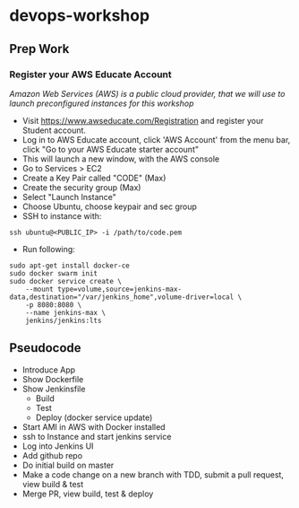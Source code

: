 # devops-workshop
## Prep Work
### Register your AWS Educate Account
*Amazon Web Services (AWS) is a public cloud provider, that we will use to launch preconfigured instances for this workshop*
* Visit https://www.awseducate.com/Registration and register your Student account.
* Log in to AWS Educate account, click 'AWS Account' from the menu bar, click "Go to your AWS Educate starter account"
* This will launch a new window, with the AWS console
* Go to Services > EC2
* Create a Key Pair called "CODE" (Max)
* Create the security group (Max)
* Select "Launch Instance"
* Choose Ubuntu, choose keypair and sec group
* SSH to instance with:
```
ssh ubuntu@<PUBLIC_IP> -i /path/to/code.pem
```
* Run following:
```
sudo apt-get install docker-ce
sudo docker swarm init
sudo docker service create \
    --mount type=volume,source=jenkins-max-data,destination="/var/jenkins_home",volume-driver=local \
    -p 8080:8080 \
    --name jenkins-max \
    jenkins/jenkins:lts

```

## Pseudocode
* Introduce App
* Show Dockerfile
* Show Jenkinsfile
    * Build
    * Test
    * Deploy (docker service update)
* Start AMI in AWS with Docker installed
* ssh to Instance and start jenkins service
* Log into Jenkins UI
* Add github repo
* Do initial build on master
* Make a code change on a new branch with TDD, submit a pull request, view build & test
* Merge PR, view build, test & deploy
